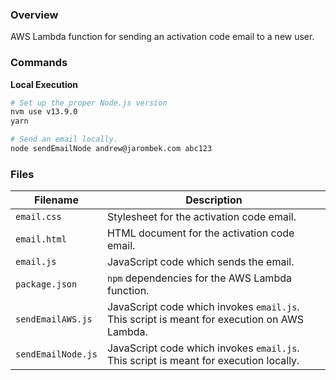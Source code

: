 ### Overview

AWS Lambda function for sending an activation code email to a new user.

### Commands

**Local Execution**

```bash
# Set up the proper Node.js version
nvm use v13.9.0
yarn

# Send an email locally.
node sendEmailNode andrew@jarombek.com abc123
```

### Files

| Filename               | Description                                                                                  |
|------------------------|----------------------------------------------------------------------------------------------|
| `email.css`            | Stylesheet for the activation code email.                                                    |
| `email.html`           | HTML document for the activation code email.                                                 |
| `email.js`             | JavaScript code which sends the email.                                                       |
| `package.json`         | `npm` dependencies for the AWS Lambda function.                                              |
| `sendEmailAWS.js`      | JavaScript code which invokes `email.js`.  This script is meant for execution on AWS Lambda. |
| `sendEmailNode.js`     | JavaScript code which invokes `email.js`.  This script is meant for execution locally.       |